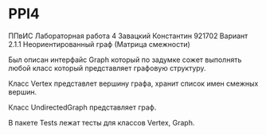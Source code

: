 # PPl4
ППвИС Лабораторная работа 4 Завацкий Константин 921702
Вариант 2.1.1 Неориентированный граф (Матрица смежности)

Был описан интерфайс Graph который по задумке сожет выполнять любой класс который представляет графовую структуру.

Класс Vertex представлет вершину графа, хранит список имен смежных вершин.

Класс UndirectedGraph представляет граф. 

В пакете Tests лежат тесты для классов Vertex, Graph.

